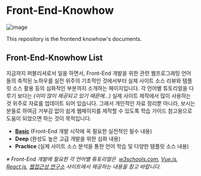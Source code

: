 # Front-End-Knowhow
![image](https://user-images.githubusercontent.com/13953651/150882014-9011147c-6fa9-44eb-ba4e-400eab83d252.png)

This repository is the frontend knowhow's documents.

## Front-End-Knowhow List
지금까지 퍼블리셔로서 일을 하면서, Front-End 개발을 위한 관련 웹프로그래밍 언어들의 축적된 노하우를 실전 위주의 기초적인 것에서부터 실제 사이트 소스 리뷰와 템플릿 소스 활용 등의 심화적인 부분까지 소개하는 페이지입니다. 각 언어별 튜토리얼을 다루기 보다는 _(이미 많이 제공되고 있기 때문에...)_ 실제 사이트 제작에서 많이 사용하는 것 위주로 자료를 업데이트 되어 있습니다. 그래서 개인적인 자료 정리뿐 아니라, 보시는 분들로 하여금 거부감 없이 쉽게 웹페이지를 제작할 수 있도록 학습 가이드 참고용으로 도움이 되었으면 하는 것이 목적입니다.

* [**Basic**](/basic/) (Front-End 개발 시작에 꼭 필요한 실전적인 필수 내용)
* **Deep** (완성도 높은 고급 개발을 위한 심화 내용)
* **Practice** (실제 사이트 소스 분석을 통한 언어 학습 및 다양한 템플릿 소스 내용)

_※ Front-End 개발에 필요한 각 언어별 튜토리얼은&nbsp; <a rel="noreferrer noopener" href="https://www.w3schools.com/" target="_blank">w3schools.com</a>, <a rel="noreferrer noopener" href="https://kr.vuejs.org/" target="_blank">Vue.js</a>, <a rel="noreferrer noopener" href="https://reactjs-kr.firebaseapp.com/" target="_blank">React.js</a>, <a rel="noreferrer noopener" href="https://www.wah.or.kr:444/" target="_blank">웹접근성 연구소</a> 사이트에서 제공하는 내용을 참고 바랍니다._
